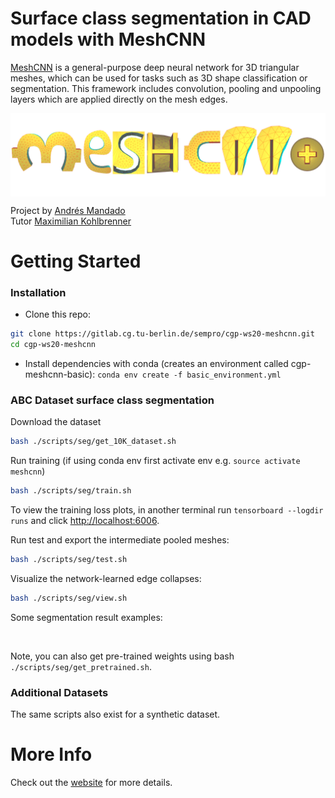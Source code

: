 # Surface class segmentation in CAD models with MeshCNN

[MeshCNN](https://github.com/ranahanocka/MeshCNN) is a general-purpose deep neural network for 3D triangular meshes, which can be used for tasks such as 3D shape classification or segmentation. This framework includes convolution, pooling and unpooling layers which are applied directly on the mesh edges.

<img src="documentation/website/images/meshcnn+.png" align="center" width="750px"> <br>

Project by [Andrés Mandado](mailto:mandadoalmajano@campus.tu-berlin.de)<br>
Tutor [Maximilian Kohlbrenner](mailto:kohlbrenner@tu-berlin.de)
            
# Getting Started

### Installation
- Clone this repo:
```bash
git clone https://gitlab.cg.tu-berlin.de/sempro/cgp-ws20-meshcnn.git
cd cgp-ws20-meshcnn
```
- Install dependencies with conda (creates an environment called cgp-meshcnn-basic):
`conda env create -f basic_environment.yml` 
  
### ABC Dataset surface class segmentation
Download the dataset
```bash
bash ./scripts/seg/get_10K_dataset.sh
```

Run training (if using conda env first activate env e.g. ```source activate meshcnn```)
```bash
bash ./scripts/seg/train.sh
```

To view the training loss plots, in another terminal run ```tensorboard --logdir runs``` and click [http://localhost:6006](http://localhost:6006).

Run test and export the intermediate pooled meshes:
```bash
bash ./scripts/seg/test.sh
```

Visualize the network-learned edge collapses:
```bash
bash ./scripts/seg/view.sh
```

Some segmentation result examples:

<img src="" height="150px"/> <img src=""/> <img src="" height="150px"/> 

Note, you can also get pre-trained weights using bash ```./scripts/seg/get_pretrained.sh```. 

### Additional Datasets
The same scripts also exist for a synthetic dataset. 

# More Info
Check out the [website](http://cybertron.cg.tu-berlin.de/p/cgp-ws20/meshcnn) for more details.